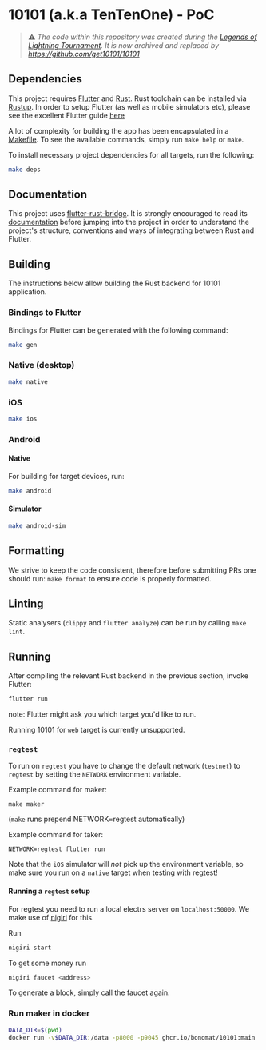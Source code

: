 # 10101 (a.k.a TenTenOne) - PoC


> :warning: _The code within this repository was created during the [Legends of Lightning Tournament](https://makers.bolt.fun/project/10101). It is now archived and replaced by https://github.com/get10101/10101_



## Dependencies

This project requires [Flutter](https://flutter.dev) and [Rust](https://www.rust-lang.org).
Rust toolchain can be installed via [Rustup](https://rustup.rs/).
In order to setup Flutter (as well as mobile simulators etc), please see the excellent Flutter guide [here](https://docs.flutter.dev/get-started/install)

A lot of complexity for building the app has been encapsulated in a [Makefile](./Makefile).
To see the available commands, simply run `make help` or `make`.

To install necessary project dependencies for all targets, run the following:

```sh
make deps
```

## Documentation

This project uses [flutter-rust-bridge](https://github.com/fzyzcjy/flutter_rust_bridge).
It is strongly encouraged to read its [documentation](https://cjycode.com/flutter_rust_bridge/index.html) before jumping into the project in order to understand the project's structure, conventions and ways of integrating between Rust and Flutter.

## Building

The instructions below allow building the Rust backend for 10101 application.

### Bindings to Flutter

Bindings for Flutter can be generated with the following command:

```sh
make gen
```

### Native (desktop)

```sh
make native
```

### iOS

```sh
make ios
```

### Android

#### Native

For building for target devices, run:

```sh
make android
```

#### Simulator

```sh
make android-sim
```

## Formatting

We strive to keep the code consistent, therefore before submitting PRs one should run: `make format` to ensure code is properly formatted.

## Linting

Static analysers (`clippy` and `flutter analyze`) can be run by calling `make lint`.

## Running

After compiling the relevant Rust backend in the previous section, invoke Flutter:

```sh
flutter run
```

note: Flutter might ask you which target you'd like to run.

Running 10101 for `web` target is currently unsupported.

### `regtest`

To run on `regtest` you have to change the default network (`testnet`) to `regtest` by setting the `NETWORK` environment variable.

Example command for maker:

`make maker`

(`make` runs prepend NETWORK=regtest automatically)

Example command for taker:

`NETWORK=regtest flutter run`

Note that the `iOS` simulator will _not_ pick up the environment variable, so make sure you run on a `native` target when testing with regtest!

#### Running a `regtest` setup

For regtest you need to run a local electrs server on `localhost:50000`.
We make use of [nigiri](https://github.com/vulpemventures/nigiri) for this.

Run

```bash
nigiri start
```

To get some money run

```bash
nigiri faucet <address>
```

To generate a block, simply call the faucet again.

### Run maker in docker

```bash
DATA_DIR=$(pwd)
docker run -v$DATA_DIR:/data -p8000 -p9045 ghcr.io/bonomat/10101:main
```
